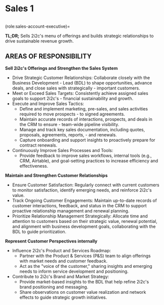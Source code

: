 # Sales 1

```{role} Sales Account Executive

```

(role:sales-account-executive)=

**TL;DR;** Sells 2i2c's menu of offerings and builds strategic relationships to drive sustainable revenue growth.

## AREAS OF RESPONSIBILITY

**Sell 2i2c's Offerings and Strengthen the Sales System**

-   Drive Strategic Customer Relationships: Collaborate closely with the Business Development - Lead (BDL) to shape opportunities, advance deals, and close sales with strategically - important customers.
-   Meet or Exceed Sales Targets: Consistently achieve assigned sales goals to support 2i2c's - financial sustainability and growth.
-   Execute and Improve Sales Tactics:
    -   Define and implement marketing, pre-sales, and sales activities required to move prospects - to signed agreements.
    -   Maintain accurate records of interactions, prospects, and deals in the CRM to ensure - team-wide pipeline visibility.
    -   Manage and track key sales documentation, including quotes, proposals, agreements, reports, - and renewals.
    -   Capture onboarding and support insights to proactively prepare for contract renewals.
-   Continuously Improve Sales Processes and Tools:
    -   Provide feedback to improve sales workflows, internal tools (e.g., CRM, Airtable), and goal-setting practices to increase efficiency and effectiveness.

**Maintain and Strengthen Customer Relationships**

-   Ensure Customer Satisfaction: Regularly connect with current customers to monitor satisfaction, identify emerging needs, and reinforce 2i2c's value.
-   Track Ongoing Customer Engagements: Maintain up-to-date records of customer interactions, feedback, and status in the CRM to support proactive relationship management and renewal planning.
-   Prioritize Relationship Management Strategically: Allocate time and attention to customers based on their strategic value, renewal potential, and alignment with business development goals, collaborating with the BDL to guide prioritization.

**Represent Customer Perspectives internally**

-   Influence 2i2c's Product and Services Roadmap:
    -   Partner with the Product & Services (P&S) team to align offerings with market needs and customer feedback.
    -   Act as the "voice of the customer," sharing insights and emerging needs to inform service development and positioning.
-   Contribute to 2i2c's Brand and Market Strategy:
    -   Provide market-based insights to the BDL that help refine 2i2c's brand positioning and messaging.
    -   Share observations on customer value realization and network effects to guide strategic growth initiatives.
